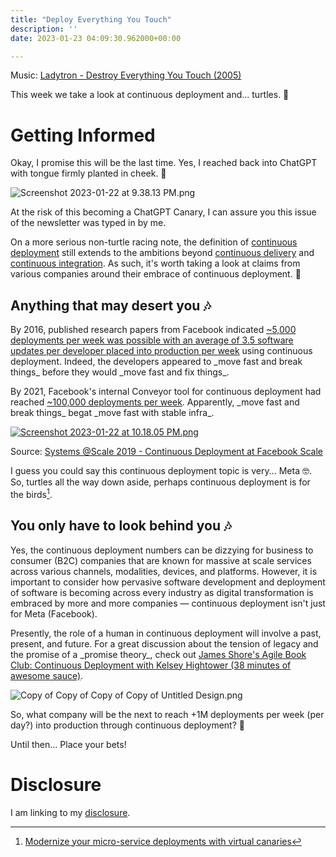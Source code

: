 ```yaml
---
title: "Deploy Everything You Touch"
description: ''
date: 2023-01-23 04:09:30.962000+00:00

---
```


Music: [Ladytron - Destroy Everything You Touch (2005)](https://www.youtube.com/watch?v=J2MdJKYsapg)

This week we take a look at continuous deployment and... turtles. 🐢

# Getting Informed

Okay, I promise this will be the last time. Yes, I reached back into ChatGPT with tongue firmly planted in cheek. 🐢

![Screenshot 2023-01-22 at 9.38.13 PM.png](https://buttondown-attachments.s3.us-west-2.amazonaws.com/images/4796c039-02d5-474c-9cea-4fe44f2b0282.png) 

At the risk of this becoming a ChatGPT Canary, I can assure you this issue of the newsletter was typed in by me.

On a more serious non-turtle racing note, the definition of [continuous deployment](https://glossary.cncf.io/continuous-deployment/) still extends to the ambitions beyond [continuous delivery](https://glossary.cncf.io/continuous-delivery/) and [continuous integration](https://glossary.cncf.io/continuous-integration/). As such, it's worth taking a look at claims from various companies around their embrace of continuous deployment. 🐢

## Anything that may desert you 🎶

By 2016, published research papers from Facebook indicated [~5,000 deployments per week was possible with an average of 3.5 software updates per developer placed into production per week](https://research.facebook.com/publications/continuous-deployment-at-facebook-and-oanda/) using continuous deployment. Indeed, the developers appeared to \_move fast and break things\_ before they would \_move fast and fix things\_.

By 2021, Facebook's internal Conveyor tool for continuous deployment had reached [~100,000 deployments per week](https://atscaleconference.com/conveyor-continuous-deployment-at-facebook/). Apparently, \_move fast and break things\_ begat \_move fast with stable infra\_. 

[![Screenshot 2023-01-22 at 10.18.05 PM.png](https://buttondown-attachments.s3.us-west-2.amazonaws.com/images/d8aac363-8c1c-4b93-a637-c6c6dd8d6d28.png)](https://www.youtube.com/watch?v=qN6BiLzZGfs)

Source: [Systems @Scale 2019 - Continuous Deployment at Facebook Scale](https://www.youtube.com/watch?v=qN6BiLzZGfs)

I guess you could say this continuous deployment topic is very... Meta 🤓. So, turtles all the way down aside, perhaps continuous deployment is for the birds[^birds].

## You only have to look behind you 🎶

Yes, the continuous deployment numbers can be dizzying for business to consumer (B2C) companies that are known for massive at scale services across various channels, modalities, devices, and platforms. However, it is important to consider how pervasive software development and deployment of software is becoming across every industry as digital transformation is embraced by more and more companies — continuous deployment isn't just for Meta (Facebook).

Presently, the role of a human in continuous deployment will involve a past, present, and future. For a great discussion about the tension of legacy and the promise of a \_promise theory\_, check out [James Shore's Agile Book Club: Continuous Deployment with Kelsey Hightower (38 minutes of awesome sauce)](https://www.youtube.com/watch?v=ZpB6BXQLPm8).

 ![Copy of Copy of Copy of Copy of Untitled Design.png](https://buttondown-attachments.s3.us-west-2.amazonaws.com/images/487c68c1-fb59-4b8e-9d9a-d9565deb1cbb.png) 

So, what company will be the next to reach +1M deployments per week (per day?) into production through continuous deployment? 🐢

Until then… Place your bets!

# Disclosure

I am linking to my [disclosure](https://jaycuthrell.com/disclosure/).

[^birds]: [Modernize your micro-service deployments with virtual canaries](https://www.youtube.com/watch?v=s\_NkN8eGqQk)
[^ChristineSamarchi]: Shout out to [Christine Samarchi](https://www.linkedin.com/in/christinesamarchi/)